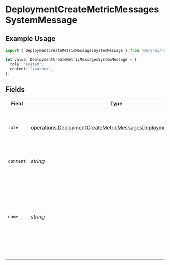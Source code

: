 # DeploymentCreateMetricMessagesSystemMessage

## Example Usage

```typescript
import { DeploymentCreateMetricMessagesSystemMessage } from "@orq-ai/node/models/operations";

let value: DeploymentCreateMetricMessagesSystemMessage = {
  role: "system",
  content: "<value>",
};
```

## Fields

| Field                                                                                                                                              | Type                                                                                                                                               | Required                                                                                                                                           | Description                                                                                                                                        |
| -------------------------------------------------------------------------------------------------------------------------------------------------- | -------------------------------------------------------------------------------------------------------------------------------------------------- | -------------------------------------------------------------------------------------------------------------------------------------------------- | -------------------------------------------------------------------------------------------------------------------------------------------------- |
| `role`                                                                                                                                             | [operations.DeploymentCreateMetricMessagesDeploymentsMetricsRole](../../models/operations/deploymentcreatemetricmessagesdeploymentsmetricsrole.md) | :heavy_check_mark:                                                                                                                                 | The role of the messages author, in this case `system`.                                                                                            |
| `content`                                                                                                                                          | *string*                                                                                                                                           | :heavy_check_mark:                                                                                                                                 | The contents of the system message.                                                                                                                |
| `name`                                                                                                                                             | *string*                                                                                                                                           | :heavy_minus_sign:                                                                                                                                 | An optional name for the participant. Provides the model information to differentiate between participants of the same role.                       |